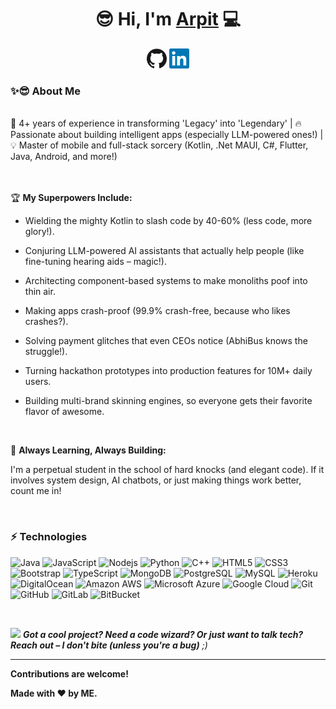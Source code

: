 <h1 align="center">😎 Hi, I'm <a href="http://arpitkushwaha.com/">Arpit</a> 💻</h1>

<p align="center">
  <a href="https://github.com/arpitkushwaha"><img alt="GitHub" title="GitHub" height="32" width="32" src="https://raw.githubusercontent.com/arpitkushwaha/arpitkushwaha/master/assets/github.svg"></a>
  <a href="https://www.linkedin.com/in/arpit-kushwaha-930443172"><img alt="LinkedIn" title="LinkedIn" height="32" width="32" src="https://raw.githubusercontent.com/arpitkushwaha/arpitkushwaha/master/assets/linkedin.svg"></a>
</p>

### ✨😎 About Me

<br/>
🚀 4+ years of experience in transforming 'Legacy' into 'Legendary' | 🔥 Passionate about building intelligent apps (especially LLM-powered ones!) | 💡 Master of mobile and full-stack sorcery (Kotlin, .Net MAUI, C#, Flutter, Java, Android, and more!)
<br/>
<br/>
<br/>

🏆 **My Superpowers Include:**

- Wielding the mighty Kotlin to slash code by 40-60% (less code, more glory!).

- Conjuring LLM-powered AI assistants that actually help people (like fine-tuning hearing aids – magic!).

- Architecting component-based systems to make monoliths poof into thin air.

- Making apps crash-proof (99.9% crash-free, because who likes crashes?).

- Solving payment glitches that even CEOs notice (AbhiBus knows the struggle!).

- Turning hackathon prototypes into production features for 10M+ daily users.

- Building multi-brand skinning engines, so everyone gets their favorite flavor of awesome.

<br/>

🧠 **Always Learning, Always Building:**

I'm a perpetual student in the school of hard knocks (and elegant code). If it involves system design, AI chatbots, or just making things work better, count me in!

<br/>

### ⚡ Technologies

![Java](https://img.shields.io/badge/-JAVA-0d47a1?style=flat-square&logo=java)
![JavaScript](https://img.shields.io/badge/-JavaScript-black?style=flat-square&logo=javascript)
![Nodejs](https://img.shields.io/badge/-Nodejs-black?style=flat-square&logo=Node.js)
![Python](https://img.shields.io/badge/-Python-black?style=flat-square&logo=Python)
![C++](https://img.shields.io/badge/-C++-00599C?style=flat-square&logo=c)
![HTML5](https://img.shields.io/badge/-HTML5-E34F26?style=flat-square&logo=html5&logoColor=white)
![CSS3](https://img.shields.io/badge/-CSS3-1572B6?style=flat-square&logo=css3)
![Bootstrap](https://img.shields.io/badge/-Bootstrap-563D7C?style=flat-square&logo=bootstrap)
![TypeScript](https://img.shields.io/badge/-TypeScript-007ACC?style=flat-square&logo=typescript)
![MongoDB](https://img.shields.io/badge/-MongoDB-black?style=flat-square&logo=mongodb)
![PostgreSQL](https://img.shields.io/badge/-PostgreSQL-336791?style=flat-square&logo=postgresql)
![MySQL](https://img.shields.io/badge/-MySQL-black?style=flat-square&logo=mysql)
![Heroku](https://img.shields.io/badge/-Heroku-430098?style=flat-square&logo=heroku)
![DigitalOcean](https://img.shields.io/badge/-Digital%20Ocean-darkblue?style=flat-square&logo=digitalocean)
![Amazon AWS](https://img.shields.io/badge/Amazon%20AWS-232F3E?style=flat-square&logo=amazon-aws)
![Microsoft Azure](https://img.shields.io/badge/Microsoft%20Azure-232F7E?style=flat-square&logo=microsoft-azure)
![Google Cloud](https://img.shields.io/badge/Google%20Cloud-black?style=flat-square&logo=google-cloud)
![Git](https://img.shields.io/badge/-Git-black?style=flat-square&logo=git)
![GitHub](https://img.shields.io/badge/-GitHub-181717?style=flat-square&logo=github)
![GitLab](https://img.shields.io/badge/-GitLab-FCA121?style=flat-square&logo=gitlab)
![BitBucket](https://img.shields.io/badge/-BitBucket-darkblue?style=flat-square&logo=bitbucket)

<br/>

<img src="https://media.giphy.com/media/LnQjpWaON8nhr21vNW/giphy.gif" width="60"> <em><b>Got a cool project? Need a code wizard? Or just want to talk tech? Reach out – I don't bite (unless you're a bug)</b> ;)</em>

---


**Contributions are welcome!**

**Made with :heart: by ME.**
